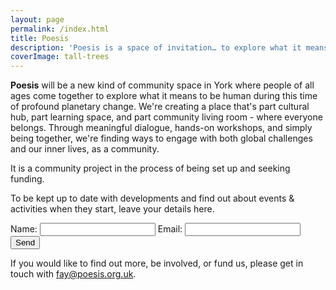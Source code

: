 ```yaml
---
layout: page
permalink: /index.html
title: Poesis
description: 'Poesis is a space of invitation… to explore what it means to be human at this point of profound planetary change; using our hands, heart and soul, as well as our relationship with systems and society.'
coverImage: tall-trees
---
```


**Poesis** will be a new kind of community space in York where people of all ages come together to explore what it means to be human during this time of profound planetary change. We're creating a place that's part cultural hub, part learning space, and part community living room - where everyone belongs. Through meaningful dialogue, hands-on workshops, and simply being together, we're finding ways to engage with both global challenges and our inner lives, as a community.

It is a community project in the process of being set up and seeking funding.

To be kept up to date with developments and find out about events & activities when they start, leave your details here.

<form name="sign-up" netlify>
  <label for="name">Name: <input type="text" name="name" /></label>
  <label>Email: <input type="email" name="email" /></label>
  <button type="submit">Send</button>
</form>

If you would like to find out more, be involved, or fund us, please get in touch with <a href="mailto:fay@poesis.org.uk">fay@poesis.org.uk</a>.

<!-- <section class="full | cover-image cover-image-tall-trees">
  <div class="section__inner region"></div>
</section> -->
